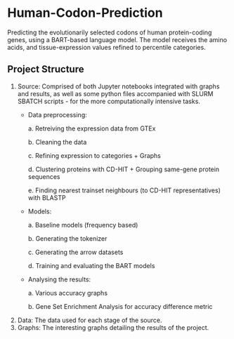 # Human-Codon-Prediction
Predicting the evolutionarily selected codons of human protein-coding genes, using a BART-based language model. The model receives the amino acids, and tissue-expression values refined to percentile categories.

## Project Structure
1. Source: Comprised of both Jupyter notebooks integrated with graphs and results, as well as some python files accompanied with SLURM SBATCH scripts - for the more computationally intensive tasks.
   - Data preprocessing:

     a. Retreiving the expression data from GTEx

     b. Cleaning the data

     c. Refining expression to categories + Graphs

     d. Clustering proteins with CD-HIT + Grouping same-gene protein sequences

     e. Finding nearest trainset neighbours (to CD-HIT representatives) with BLASTP
   - Models:

     a. Baseline models (frequency based)

     b. Generating the tokenizer

     c. Generating the arrow datasets

     d. Training and evaluating the BART models
   - Analysing the results:

     a. Various accuracy graphs

     b. Gene Set Enrichment Analysis for accuracy difference metric
2. Data: The data used for each stage of the source.
3. Graphs: The interesting graphs detailing the results of the project.
